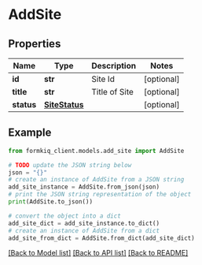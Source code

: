 # AddSite


## Properties

Name | Type | Description | Notes
------------ | ------------- | ------------- | -------------
**id** | **str** | Site Id | [optional] 
**title** | **str** | Title of Site | [optional] 
**status** | [**SiteStatus**](SiteStatus.md) |  | [optional] 

## Example

```python
from formkiq_client.models.add_site import AddSite

# TODO update the JSON string below
json = "{}"
# create an instance of AddSite from a JSON string
add_site_instance = AddSite.from_json(json)
# print the JSON string representation of the object
print(AddSite.to_json())

# convert the object into a dict
add_site_dict = add_site_instance.to_dict()
# create an instance of AddSite from a dict
add_site_from_dict = AddSite.from_dict(add_site_dict)
```
[[Back to Model list]](../README.md#documentation-for-models) [[Back to API list]](../README.md#documentation-for-api-endpoints) [[Back to README]](../README.md)


